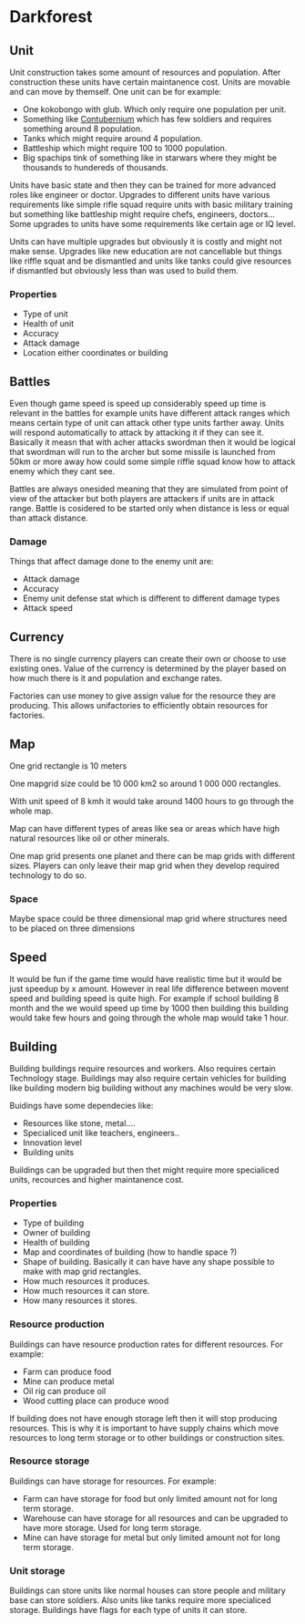 # Darkforest

## Unit

Unit construction takes some amount of resources and population. After construction these units have certain maintanence cost. Units are movable and can move by themself. One unit can be for example:

- One kokobongo with glub. Which only require one population per unit.
- Something like [Contubernium](<https://en.wikipedia.org/wiki/Contubernium_(Roman_army_unit)>) which has few soldiers and requires something around 8 population.
- Tanks which might require around 4 population.
- Battleship which might require 100 to 1000 population.
- Big spachips tink of something like in starwars where they might be thousands to hundereds of thousands.

Units have basic state and then they can be trained for more advanced roles like engineer or doctor. Upgrades to different units have various requirements like simple rifle squad require units with basic military training but something like battleship might require chefs, engineers, doctors... Some upgrades to units have some requirements like certain age or IQ level.

Units can have multiple upgrades but obviously it is costly and might not make sense. Upgrades like new education are not cancellable but things like riffle squat and be dismantled and units like tanks could give resources if dismantled but obviously less than was used to build them.

### Properties

- Type of unit
- Health of unit
- Accuracy
- Attack damage
- Location either coordinates or building

## Battles

Even though game speed is speed up considerably speed up time is relevant in the battles for example units have different attack ranges which means certain type of unit can attack other type units farther away. Units will respond automatically to attack by attacking it if they can see it. Basically it measn that with acher attacks swordman then it would be logical that swordman will run to the archer but some missile is launched from 50km or more away how could some simple riffle squad know how to attack enemy which they cant see.

Battles are always onesided meaning that they are simulated from point of view of the attacker but both players are attackers if units are in attack range. Battle is cosidered to be started only when distance is less or equal than attack distance.

### Damage

Things that affect damage done to the enemy unit are:

- Attack damage
- Accuracy
- Enemy unit defense stat which is different to different damage types
- Attack speed

## Currency

There is no single currency players can create their own or choose to use existing ones. Value of the currency is determined by the player based on how much there is it and population and exchange rates.

Factories can use money to give assign value for the resource they are producing. This allows unifactories to efficiently obtain resources for factories.

## Map

One grid rectangle is 10 meters

One mapgrid size could be 10 000 km2 so around 1 000 000 rectangles.

With unit speed of 8 kmh it would take around 1400 hours to go through the whole map.

Map can have different types of areas like sea or areas which have high natural resources like oil or other minerals.

One map grid presents one planet and there can be map grids with different sizes. Players can only leave their map grid when they develop required technology to do so.

### Space

Maybe space could be three dimensional map grid where structures need to be placed on three dimensions

## Speed

It would be fun if the game time would have realistic time but it would be just speedup by x amount. However in real life difference between movent speed and building speed is quite high. For example if school building 8 month and the we would speed up time by 1000 then building this building would take few hours and going through the whole map would take 1 hour.

## Building

Building buildings require resources and workers. Also requires certain Technology stage. Buildings may also require certain vehicles for building like building modern big building without any machines would be very slow.

Buidings have some dependecies like:

- Resources like stone, metal....
- Specialiced unit like teachers, engineers..
- Innovation level
- Building units

Buildings can be upgraded but then thet might require more specialiced units, recources and higher maintanence cost.

### Properties

- Type of building
- Owner of building
- Health of building
- Map and coordinates of building (how to handle space ?)
- Shape of building. Basically it can have have any shape possible to make with map grid rectangles.
- How much resources it produces.
- How much resources it can store.
- How many resources it stores.

### Resource production

Buildings can have resource production rates for different resources. For example:

- Farm can produce food
- Mine can produce metal
- Oil rig can produce oil
- Wood cutting place can produce wood

If building does not have enough storage left then it will stop producing resources. This is why it is important to have supply chains which move resources to long term storage or to other buildings or construction sites.

### Resource storage

Buildings can have storage for resources. For example:

- Farm can have storage for food but only limited amount not for long term storage.
- Warehouse can have storage for all resources and can be upgraded to have more storage. Used for long term storage.
- Mine can have storage for metal but only limited amount not for long term storage.

### Unit storage

Buildings can store units like normal houses can store people and military base can store soldiers. Also units like tanks require more specialiced storage. Buildings have flags for each type of units it can store.
